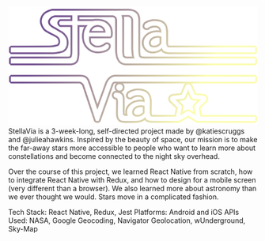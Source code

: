 ![alt text](./src/assets/stella-via-logo.png "Stella Via Logo")
StellaVia is a 3-week-long, self-directed project made by @katiescruggs and @julieahawkins. Inspired by the beauty of space, our mission is to make the far-away stars more accessible to people who want to learn more about constellations and become connected to the night sky overhead. 

Over the course of this project, we learned React Native from scratch, how to integrate React Native with Redux, and how to design for a mobile screen (very different than a browser). We also learned more about astronomy than we ever thought we would. Stars move in a complicated fashion.

Tech Stack: React Native, Redux, Jest
Platforms: Android and iOS
APIs Used: NASA, Google Geocoding, Navigator Geolocation, wUnderground, Sky-Map

